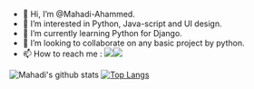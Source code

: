 - 👋 Hi, I’m @Mahadi-Ahammed.
- 👀 I’m interested in Python, Java-script and UI design.
- 🌱 I’m currently learning Python for Django.
- 💞️ I’m looking to collaborate on any basic project by python.
- 📫 How to reach me : [<img src="https://img.shields.io/badge/LinkedIn-0077B5?style=for-the-badge&logo=linkedin&logoColor=white" />](https://www.linkedin.com/in/mahadi-ahammed-b5b60a169/)[<img src="https://img.shields.io/badge/Gmail-D14836?style=for-the-badge&logo=gmail&logoColor=white" />](mailto:mahadiahamed77@gmail.com)

![Mahadi's github stats](https://github-readme-stats.vercel.app/api?username=Mahadi-Ahammed&count_private=true&show_icons=true&theme=blueberry&include_all_commits=true)
[![Top Langs](https://github-readme-stats.vercel.app/api/top-langs/?username=Mahadi-Ahammed&layout=compact&show_icons=true&theme=blueberry&include_all_commits=true&langs_count=8)](https://github.com/Mahadi-Ahammed/github-readme-stats)


<!---
Mahadi-Ahammed/Mahadi-Ahammed is a ✨ special ✨ repository because its `README.md` (this file) appears on your GitHub profile.
You can click the Preview link to take a look at your changes.
--->
